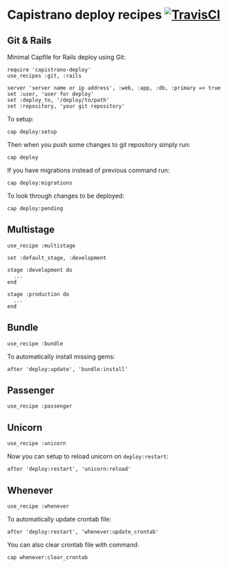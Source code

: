 Capistrano deploy recipes [![TravisCI](https://secure.travis-ci.org/lest/capistrano-deploy.png?branch=master)](http://travis-ci.org/lest/capistrano-deploy)
=========================

Git & Rails
-----------

Minimal Capfile for Rails deploy using Git:

    require 'capistrano-deploy'
    use_recipes :git, :rails

    server 'server name or ip address', :web, :app, :db, :primary => true
    set :user, 'user for deploy'
    set :deploy_to, '/deploy/to/path'
    set :repository, 'your git repository'

To setup:

    cap deploy:setup

Then when you push some changes to git repository simply run:

    cap deploy

If you have migrations instead of previous command run:

    cap deploy:migrations

To look through changes to be deployed:

    cap deploy:pending

Multistage
----------

    use_recipe :multistage

    set :default_stage, :development

    stage :development do
      ...
    end

    stage :production do
      ...
    end

Bundle
------

    use_recipe :bundle

To automatically install missing gems:

    after 'deploy:update', 'bundle:install'

Passenger
---------

    use_recipe :passenger

Unicorn
-------

    use_recipe :unicorn

Now you can setup to reload unicorn on `deploy:restart`:

    after 'deploy:restart', 'unicorn:reload'

Whenever
--------

    use_recipe :whenever

To automatically update crontab file:

    after 'deploy:restart', 'whenever:update_crontab'

You can also clear crontab file with command:

    cap whenever:clear_crontab
